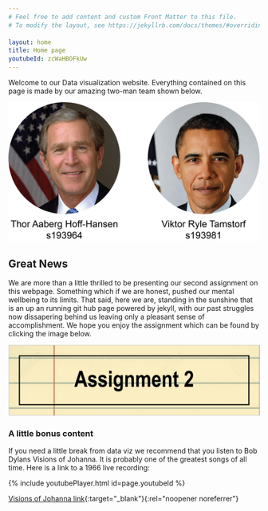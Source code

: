 ```yaml
---
# Feel free to add content and custom Front Matter to this file.
# To modify the layout, see https://jekyllrb.com/docs/themes/#overriding-theme-defaults

layout: home
title: Home page
youtubeId: zcWaHBOFkUw
---
```

Welcome to our Data visualization website. Everything contained on this page is made by our amazing two-man team shown below. 

![Place holder image](/Who.png)

## Great News
We are more than a little thrilled to be presenting our second assignment on this webpage. Something which if we are honest, pushed our mental wellbeing to its limits. That said, here we are, standing in the sunshine that is an up an running git hub page powered by jekyll, with our past struggles now dissapering behind us leaving only a pleasant sense of accomplishment. We hope you enjoy the assignment which can be found by clicking the image below.



[![Assignment 2 link](/Link%20image.png.tmp$$)](/page1/)

### A little bonus content
If you need a little break from data viz we recommend that you listen to Bob Dylans Visions of Johanna. It is probably one of the greatest songs of all time. Here is a link to a 1966 live recording:

{% include youtubePlayer.html id=page.youtubeId %}

[Visions of Johanna link](https://www.youtube.com/watch?v=uW9_2r3raHE){:target="_blank"}{:rel="noopener noreferrer"}